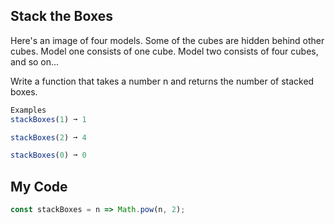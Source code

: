 ## Stack the Boxes

Here's an image of four models. Some of the cubes are hidden behind other cubes. Model one consists of one cube. Model two consists of four cubes, and so on...

Write a function that takes a number n and returns the number of stacked boxes.
```js
Examples
stackBoxes(1) ➞ 1

stackBoxes(2) ➞ 4

stackBoxes(0) ➞ 0
```

## My Code
```js
const stackBoxes = n => Math.pow(n, 2);

```

